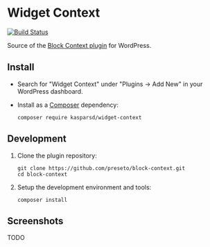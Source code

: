 # Widget Context

[![Build Status](https://travis-ci.org/preseto/block-context.svg?branch=master)](https://travis-ci.org/preseto/block-context)

Source of the [Block Context plugin](https://blockcontext.com) for WordPress.


## Install

- Search for "Widget Context" under "Plugins → Add New" in your WordPress dashboard.

- Install as a [Composer](https://packagist.org/packages/preseto/block-context) dependency:

	  composer require kasparsd/widget-context


## Development

1. Clone the plugin repository:

	   git clone https://github.com/preseto/block-context.git
	   cd block-context

2. Setup the development environment and tools:

	   composer install


## Screenshots

TODO
